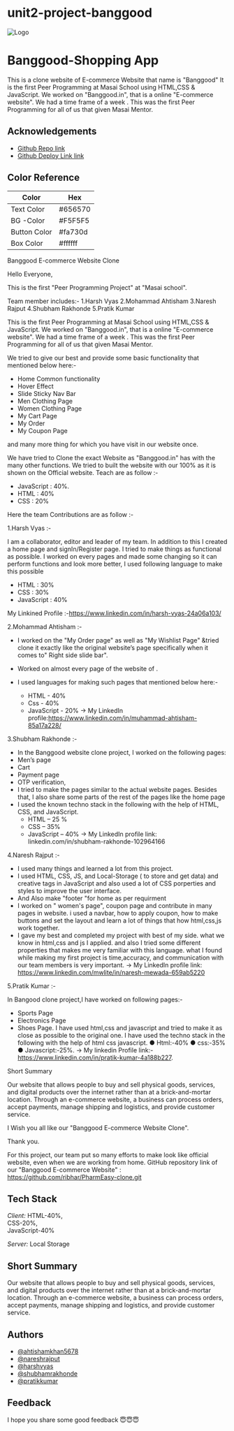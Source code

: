 # unit2-project-banggood 
![Logo](https://yt3.ggpht.com/ytc/AKedOLRsHuoeoevDJoyBBECqEkhgJttziD3zXL1j4WUC2w=s900-c-k-c0x00ffffff-no-rj)


# Banggood-Shopping App
This is a clone website of E-commerce Website that name is "Banggood" It is 
the  first Peer Programming at Masai School using  HTML,CSS & JavaScript. We worked on "Banggood.in", that is a online "E-commerce website".
We had a time frame of a week . This was the first Peer Programming for all of us that given Masai Mentor.


## Acknowledgements


 - [ Github Repo link](https://github.com/Harshvyas2704/unit2-project-banggood.git)
 - [ Github Deploy Link link](https://harshvyas2704.github.io/unit2-project-banggood/)


## Color Reference

| Color             | Hex                                                                |
| ----------------- | ------------------------------------------------------------------ |
| Text Color | #656570 |
| BG -Color | #F5F5F5 |
| Button  Color |#fa730d |
| Box   Color | #ffffff |

 Banggood E-commerce Website Clone


 Hello Everyone,

 This is the  first "Peer Programming Project" at "Masai school".

 Team member includes:-
 1.Harsh Vyas 
 2.Mohammad Ahtisham
 3.Naresh Rajput
 4.Shubham Rakhonde
 5.Pratik Kumar
 
 This is the  first Peer Programming at Masai School using  HTML,CSS & JavaScript. 
 We worked on "Banggood.in", that is a online "E-commerce website".
 We had a time frame of a week . 
 This was the first Peer Programming for all of us that given Masai Mentor.

 We tried to give our  best and provide some basic functionality that mentioned below here:-

 * Home Common functionality
 * Hover Effect 
 * Slide Sticky Nav Bar
 * Men Clothing Page
 * Women Clothing Page 
 * My Cart Page
 * My Order
 * My Coupon Page

 and many more thing for which you have visit in our website once.

 We have tried to Clone the exact Website  as "Banggood.in" has with the  many other functions.
 We tried to built the website with our 100%  as it is shown on the Official website.
 Teach are as follow :-
  
 * JavaScript : 40%. 
 * HTML :  40%
 * CSS  :  20%

 Here the team Contributions are as follow :-

 1.Harsh Vyas :-

 I am a collaborator, editor and leader of my team. 
 In addition to this I created a home page and signIn/Register page.
 I tried to make things as functional as possible. 
 I worked on every pages and  made some changing so it can perform functions and look more better,
 I used following language to make this possible
 * HTML : 30%
 * CSS : 30%
 * JavaScript : 40%

 My Linkined Profile :-https://www.linkedin.com/in/harsh-vyas-24a06a103/


 2.Mohammad Ahtisham :-

 * I worked on the "My Order page"  as well as "My Wishlist Page"
   &tried clone it exactly like the original website’s page specifically 
   when it comes to" Right side slide bar".
 * Worked on almost every page of the website of .
 * I used  languages for making such pages that mentioned below here:-

   * HTML - 40%
   * Css  - 40%
   * JavaScript - 20%
   -> My LinkedIn profile:https://www.linkedin.com/in/muhammad-ahtisham-85a17a228/ 

 3.Shubham Rakhonde :-
   
 * In the Banggood website clone project, I worked on the following pages:
 * Men’s page
 * Cart
 * Payment page
 * OTP verification,
 * I tried to make the pages similar to the actual website pages. Besides that, I also share some parts of the rest of the pages like the home page
 * I used the known techno stack in the following with the help of HTML, CSS, and JavaScript.
   * HTML – 25 %
   * CSS – 35%
   * JavaScript – 40%
   -> My LinkedIn profile link: linkedin.com/in/shubham-rakhonde-102964166
 


 4.Naresh Rajput :-

 * I used many things and learned a lot from this project.
 * I used HTML, CSS, JS, and Local-Storage ( to store and get data) and creative tags in JavaScript and also used a lot of CSS porperties and styles to improve the user interface.
 * And Also make "footer "for home as per requirment 
 * I worked on " women's page", coupon page and contribute in many pages in website. i used a navbar, how to apply coupon, how to make buttons and set the layout and learn a lot of things that how html,css,js work together.
 * I gave my best and completed my project with best of my side. what we know in html,css and js I applied. and also I tried some different properties that makes me very familiar with this language. what I found while making my first project is time,accuracy, and communication with our team members is very important.
   -> My LinkedIn profile link: https://www.linkedin.com/mwlite/in/naresh-mewada-659ab5220


 
 5.Pratik Kumar :-
 
   In Bangood clone project,I have worked on following pages:-
   * Sports Page
   * Electronics Page 
   * Shoes Page.
   I have used html,css and javascript and tried to make it as close as possible to the original one.
   I have used the techno stack in the following with the help of html css javascript.
   ● Html:-40%
   ● css:-35%
   ● Javascript:-25%.
   -> My linkedin Profile link:-https://www.linkedin.com/in/pratik-kumar-4a188b227.

 Short Summary

 Our website that allows people to buy and sell physical goods, services, and digital products over the internet rather than at a brick-and-mortar location.
 Through an e-commerce website, a business can process orders, accept payments, manage shipping and logistics, and provide customer service.


 I Wish you all like our "Banggood E-commerce Website Clone".

 Thank  you.


 For this project, our team put so many efforts to make look like official website, even when we are working from home.
 GitHub repository link of our "Banggood E-commerce Website" : https://github.com/ribhar/PharmEasy-clone.git
## Tech Stack

*Client:* HTML-40%,   
            CSS-20%,  
            JavaScript-40%

*Server:* Local Storage


## Short Summary 

Our website that allows people to buy and sell physical goods, services, and digital products over the internet rather than at a brick-and-mortar location. Through an e-commerce website, a business can process orders, accept payments, manage shipping and logistics, and provide customer service.


## Authors

- [@ahtishamkhan5678](https://www.linkedin.com/in/muhammad-ahtisham-85a17a228/)
- [@nareshrajput](https://www.linkedin.com/mwlite/in/naresh-mewada-659ab5220)
- [@harshvyas](https://www.linkedin.com/in/harsh-vyas-24a06a103/)
- [@shubhamrakhonde](http://linkedin.com/in/shubham-rakhonde-102964166)
- [@pratikkumar](https://www.linkedin.com/in/pratik-kumar-4a188b227)


## Feedback

I hope you share some good  feedback 😇😇😇
